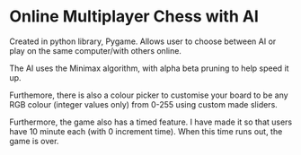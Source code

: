 # Online Multiplayer Chess with AI
Created in python library, Pygame. Allows user to choose between AI or play on the same computer/with others online.

The AI uses the Minimax algorithm, with alpha beta pruning to help speed it up. 

Furthemore, there is also a colour picker to customise your board to be any RGB colour (integer values only) from 0-255 using custom made sliders.

Furthermore, the game also has a timed feature. I have made it so that users have 10 minute each (with 0 increment time). When this time runs out, the game is over.
